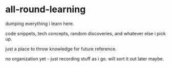 # all-round-learning
dumping everything i learn here. 

code snippets, tech concepts, random discoveries, and whatever else i pick up. 

just a place to throw knowledge for future reference.

no organization yet - just recording stuff as i go. will sort it out later maybe.
